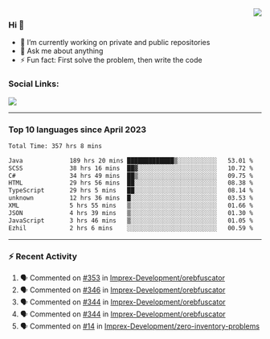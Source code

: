<!--
<a href="https://wuffy.eu">
  <img align="right" src="https://github.com/ngloader/ngloader/blob/devcard/devcard.png" height="410" width="300" alt="NgLoader's Dev Card"/>
</a>
-->

<a href="https://wuffy.eu">
  <img align="right" src="https://github-readme-stats.vercel.app/api?username=ngloader&count_private=true&include_all_commits=true&show_icons=true&theme=dracula" />
</a>

### Hi 👋
- 🔭 I’m currently working on private and public repositories
- 💬 Ask me about anything
- ⚡ Fun fact: First solve the problem, then write the code

### Social Links:
<a href="https://discord.gg/jUtRU5Q">
  <img src="https://dcbadge.vercel.app/api/shield/128286216708685824?style=flat&theme=clean&compact=true" />
</a>

<!--
---

<div>
  <img src="https://github-readme-stats.vercel.app/api/wakatime?username=NgLoader&api_domain=wakapi.wuffy.dev&bg_color=282a36&title_color=ff6e96&icon_color=2F855A&text_color=ffffff&custom_title=Week%20Stats&layout=compact" />
</div>

---

<div>
  <img height="170" align="left" src="https://github-readme-stats.vercel.app/api?username=ngloader&count_private=true&include_all_commits=true&show_icons=true&theme=dracula" />
  <img src="https://github-readme-stats.vercel.app/api/top-langs/?username=ngloader&layout=compact&theme=dracula" />
</div>

---

<a href="https://github.com/ryo-ma/github-profile-trophy">
  <img width=800 src="https://github-profile-trophy.vercel.app/?username=ngloader&column=8&theme=dracula&no-frame=true"/>
</a>
-->

---

### Top 10 languages since April 2023

<!--START_SECTION:waka-->

```txt
Total Time: 357 hrs 8 mins

Java             189 hrs 20 mins █████████████▒░░░░░░░░░░░   53.01 %
SCSS             38 hrs 16 mins  ██▓░░░░░░░░░░░░░░░░░░░░░░   10.72 %
C#               34 hrs 49 mins  ██▒░░░░░░░░░░░░░░░░░░░░░░   09.75 %
HTML             29 hrs 56 mins  ██░░░░░░░░░░░░░░░░░░░░░░░   08.38 %
TypeScript       29 hrs 5 mins   ██░░░░░░░░░░░░░░░░░░░░░░░   08.14 %
unknown          12 hrs 36 mins  █░░░░░░░░░░░░░░░░░░░░░░░░   03.53 %
XML              5 hrs 55 mins   ▒░░░░░░░░░░░░░░░░░░░░░░░░   01.66 %
JSON             4 hrs 39 mins   ▒░░░░░░░░░░░░░░░░░░░░░░░░   01.30 %
JavaScript       3 hrs 46 mins   ▒░░░░░░░░░░░░░░░░░░░░░░░░   01.05 %
Ezhil            2 hrs 6 mins    ░░░░░░░░░░░░░░░░░░░░░░░░░   00.59 %
```

<!--END_SECTION:waka-->

---

### :zap: Recent Activity
<!--START_SECTION:activity-->
1. 🗣 Commented on [#353](https://github.com/Imprex-Development/orebfuscator/issues/353#issuecomment-1937006950) in [Imprex-Development/orebfuscator](https://github.com/Imprex-Development/orebfuscator)
2. 🗣 Commented on [#346](https://github.com/Imprex-Development/orebfuscator/issues/346#issuecomment-1913349537) in [Imprex-Development/orebfuscator](https://github.com/Imprex-Development/orebfuscator)
3. 🗣 Commented on [#344](https://github.com/Imprex-Development/orebfuscator/issues/344#issuecomment-1890945200) in [Imprex-Development/orebfuscator](https://github.com/Imprex-Development/orebfuscator)
4. 🗣 Commented on [#344](https://github.com/Imprex-Development/orebfuscator/issues/344#issuecomment-1879579341) in [Imprex-Development/orebfuscator](https://github.com/Imprex-Development/orebfuscator)
5. 🗣 Commented on [#14](https://github.com/Imprex-Development/zero-inventory-problems/issues/14#issuecomment-1872210592) in [Imprex-Development/zero-inventory-problems](https://github.com/Imprex-Development/zero-inventory-problems)
<!--END_SECTION:activity-->
